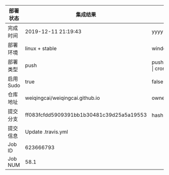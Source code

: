 部署状态 | 集成结果 | 参考值
---|---|---
完成时间 | 2019-12-11 21:19:43 | yyyy-mm-dd hh:mm:ss
部署环境 | linux + stable | window \| linux + stable
部署类型 | push | push \| pull_request \| api \| cron
启用Sudo | true | false \| true
仓库地址 | weiqingcai/weiqingcai.github.io | owner_name/repo_name
提交分支 | ff083fcfdd5909391bb1b30481c39d25a5a19553 | hash 16位
提交信息 | Update .travis.yml |
Job ID   | 623666793 |
Job NUM  | 58.1 |
